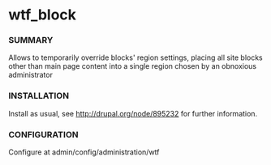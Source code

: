 # wtf_block

### SUMMARY

Allows to temporarily override blocks' region settings, placing all site blocks 
other than main page content into a single region chosen by an obnoxious administrator


### INSTALLATION

Install as usual, see http://drupal.org/node/895232 for further information.


### CONFIGURATION

Configure at admin/config/administration/wtf
